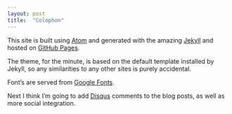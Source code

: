 ```yaml
---
layout: post
title:  "Colophon"
---
```

This site is built using [Atom](http://atom.io) and generated with the amazing [Jekyll](http://jekyllrb.com/) and hosted on [GitHub Pages](http://pages.github.com).

The theme, for the minute, is based on the default template installed by Jekyll, so any similarities to any other sites is purely accidental.

Font&rsquo;s are served from [Google Fonts](https://www.google.com/fonts).

Next <span class="strike">I think I&rsquo;m going to add [Disqus](https://disqus.com/) comments to the blog posts</span>, as well as more social integration.
